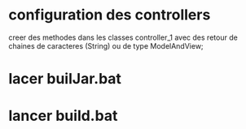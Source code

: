 # configuration des controllers
creer des methodes dans les classes controller_1  avec des retour de chaines de caracteres (String) ou de type ModelAndView;
# lacer builJar.bat 
# lancer build.bat